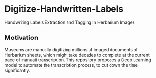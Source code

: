 # Digitize-Handwritten-Labels
Handwriting Labels Extraction and Tagging in Herbarium Images

## Motivation

Museums are manually digitizing millions of imaged documents of Herbarium sheets, which might take decades to complete at the current pace of manuall transcription. This repository proposes a Deep Learning model to automate the transcription process, to cut down the time significantly.
